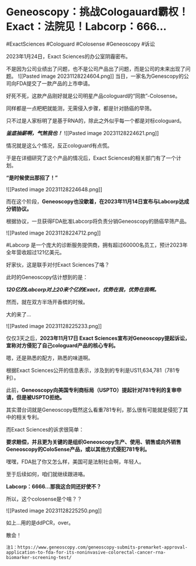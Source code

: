 # Geneoscopy：挑战Cologauard霸权！Exact：法院见！Labcorp：666...

#ExactSciences #Cologuard #Colosense #Geneoscopy #诉讼 

2023年1月24日，Exact Sciences的办公室阴霾密布。

不是因为公司业绩出了问题，也不是公司产品出了问题，而是公司的未来出现了问题。
![[Pasted image 20231128224604.png]]
当日，一家名为Genescopy的公司向FDA提交了一款产品的上市申请。

好死不死，这款产品刚好就是公司明星产品cologuard的“同款”-Colosense。

同样都是一点粑粑就能测，无需侵入步骤，都是针对肠癌的早筛。

只不过是人家标明了是基于RNA的，除此之外似乎每一个都是对标cologuard。

_**釜底抽薪啊，气煞我也！**_
![[Pasted image 20231128224621.png]]

情况就是这么个情况，反正cologuard有点慌。

于是在详细研究了这个产品的情况后，Exact Sciences的相关部门有了一个计划。

**“是时候使出那招了！”**

![[Pasted image 20231128224648.png]]

而在这个阶段，**Geneoscopy也没歇着，在2023年11月14日宣布与Labcorp达成分销协议。**

根据协议，一旦获得FDA批准Labcorp将负责分销Geneoscopy的肠癌早筛产品。


![[Pasted image 20231128224712.png]]


#Labcorp 是一个庞大的诊断服务提供商，拥有超过60000名员工，预计2023年全年营收超过121亿美元。

好家伙，这是联手对付Exact Sciences了咯？

此时的Geneoscopy估计想到的是：

**_120亿的Labcorp对上20来个亿的Exact，优势在我，优势在我啊。_**

然而，就在双方半场开香槟的时候。

大的来了...

![[Pasted image 20231128225233.png]]

仅仅3天之后，**2023年11月17日 Exact Sciences宣布对Geneoscopy提起诉讼，宣称对方侵犯了自己cologuard产品的核心专利。**

嗯，还是熟悉的配方，熟悉的味道啊。

根据Exact Sciences公开的信息表示，涉及到的专利是US11,634,781（781专利）。

此前，**Geneoscopy向美国专利商标局（USPTO）提起针对781专利的复审申请，但是被USPTO拒绝。**

其实潜台词就是Geneoscopy既然这么看重781专利，那么很有可能就是侵犯了其中的相关专利。

而Exact Sciences的诉求很简单：

**要求赔偿，并且更为关键的是组织Geneoscopy生产、使用、销售或向外销售Geneoscopy的ColoSense产品，或以其他方式侵犯781专利。**

嘿嘿，FDA批了你又怎么样，美国可是法制社会啊，年轻人。

至于后续如何，咱们就继续跟进咯。

**Labcorp：6666...那我这合同还好使不？**

所以，这个colosense是个啥？？

![[Pasted image 20231128225250.png]]

如上...用的是ddPCR，over。

散会！

```
注1：https://www.geneoscopy.com/geneoscopy-submits-premarket-approval-application-to-fda-for-its-noninvasive-colorectal-cancer-rna-biomarker-screening-test/
```